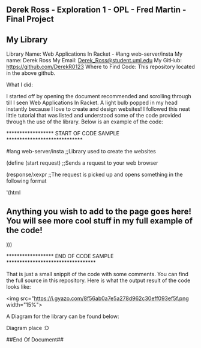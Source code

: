 ## Derek Ross - Exploration 1 - OPL - Fred Martin -  Final Project

## My Library ###
Library Name: Web Applications In Racket  -  #lang web-server/insta
My name: Derek Ross
My Email: Derek_Ross@student.uml.edu
My GitHub: https://github.com/DerekR0123
Where to Find Code: This repository located in the above github.

What I did:

I started off by opening the document recommended and scrolling through till I seen Web Applications In Racket. A light bulb popped
in my head instantly because I love to create and design websites! I followed this neat little tutorial that was listed and understood some of the code provided through the use of the library. Below is an example of the code:

****************** START OF CODE SAMPLE *****************************

#lang web-server/insta
;;Library used to create the websites

(define (start request)
  ;;Sends a request to your web browser
  
  (response/xexpr
   ;;The request is picked up and opens something in the following format
   
   '(html
   
   ## Anything you wish to add to the page goes here! You will see more cool stuff in my full example of the code! ##
   )))
   
   
   ****************** END OF CODE SAMPLE **********************************
   
   
   That is just a small snippit of the code with some comments. You can find the full source in this repository. Here is what
   the output result of the code looks like:
   
   
   <img src="https://i.gyazo.com/8f56ab0a7e5a278d962c30eff093ef5f.png width="15%"></img>
   
   A Diagram for the library can be found below:
   
   Diagram place :D
   
   
   
   ##End Of Document##
   
   
   
   
